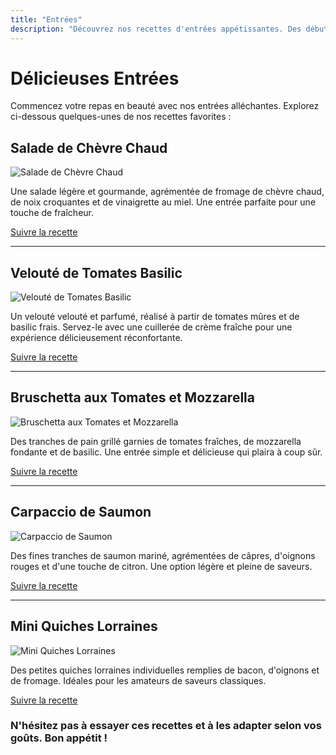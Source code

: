 ```yaml
---
title: "Entrées"
description: "Découvrez nos recettes d'entrées appétissantes. Des débuts de repas savoureux qui ouvrent l'appétit."
---
```


# Délicieuses Entrées

Commencez votre repas en beauté avec nos entrées alléchantes. Explorez ci-dessous quelques-unes de nos recettes favorites :

## Salade de Chèvre Chaud

![Salade de Chèvre Chaud](/images/salade-de-chevre-chaud.webp)

Une salade légère et gourmande, agrémentée de fromage de chèvre chaud, de noix croquantes et de vinaigrette au miel. Une entrée parfaite pour une touche de fraîcheur.

[Suivre la recette](#)

---

## Velouté de Tomates Basilic

![Velouté de Tomates Basilic](/images/veloute-de-tomates-basilic.webp)

Un velouté velouté et parfumé, réalisé à partir de tomates mûres et de basilic frais. Servez-le avec une cuillerée de crème fraîche pour une expérience délicieusement réconfortante.

[Suivre la recette](#)

---

## Bruschetta aux Tomates et Mozzarella

![Bruschetta aux Tomates et Mozzarella](/images/bruschetta-aux-tomates-et-mozzarella.webp)

Des tranches de pain grillé garnies de tomates fraîches, de mozzarella fondante et de basilic. Une entrée simple et délicieuse qui plaira à coup sûr.

[Suivre la recette](#)

---

## Carpaccio de Saumon

![Carpaccio de Saumon](/images/carpaccio-de-saumon.webp)

Des fines tranches de saumon mariné, agrémentées de câpres, d'oignons rouges et d'une touche de citron. Une option légère et pleine de saveurs.

[Suivre la recette](#)

---

## Mini Quiches Lorraines

![Mini Quiches Lorraines](/images/mini-quiches-lorraines.webp)

Des petites quiches lorraines individuelles remplies de bacon, d'oignons et de fromage. Idéales pour les amateurs de saveurs classiques.

[Suivre la recette](#)

### N'hésitez pas à essayer ces recettes et à les adapter selon vos goûts. Bon appétit !
